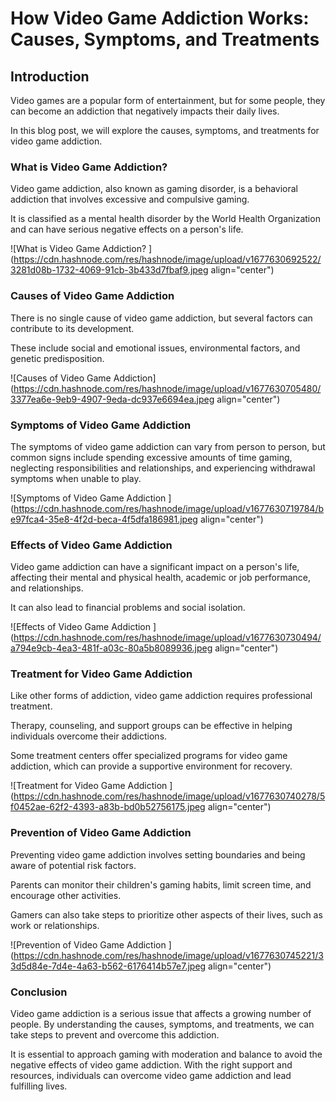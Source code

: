 # How Video Game Addiction Works: Causes, Symptoms, and Treatments

## Introduction

Video games are a popular form of entertainment, but for some people, they can become an addiction that negatively impacts their daily lives.

In this blog post, we will explore the causes, symptoms, and treatments for video game addiction.

### What is Video Game Addiction?

Video game addiction, also known as gaming disorder, is a behavioral addiction that involves excessive and compulsive gaming.

It is classified as a mental health disorder by the World Health Organization and can have serious negative effects on a person's life.

![What is Video Game Addiction? ](https://cdn.hashnode.com/res/hashnode/image/upload/v1677630692522/3281d08b-1732-4069-91cb-3b433d7fbaf9.jpeg align="center")

### Causes of Video Game Addiction

There is no single cause of video game addiction, but several factors can contribute to its development.

These include social and emotional issues, environmental factors, and genetic predisposition.

![Causes of Video Game Addiction](https://cdn.hashnode.com/res/hashnode/image/upload/v1677630705480/3377ea6e-9eb9-4907-9eda-dc937e6694ea.jpeg align="center")

### Symptoms of Video Game Addiction

The symptoms of video game addiction can vary from person to person, but common signs include spending excessive amounts of time gaming, neglecting responsibilities and relationships, and experiencing withdrawal symptoms when unable to play.

![Symptoms of Video Game Addiction ](https://cdn.hashnode.com/res/hashnode/image/upload/v1677630719784/be97fca4-35e8-4f2d-beca-4f5dfa186981.jpeg align="center")

### Effects of Video Game Addiction

Video game addiction can have a significant impact on a person's life, affecting their mental and physical health, academic or job performance, and relationships.

It can also lead to financial problems and social isolation.

![Effects of Video Game Addiction ](https://cdn.hashnode.com/res/hashnode/image/upload/v1677630730494/a794e9cb-4ea3-481f-a03c-80a5b8089936.jpeg align="center")

### Treatment for Video Game Addiction

Like other forms of addiction, video game addiction requires professional treatment.

Therapy, counseling, and support groups can be effective in helping individuals overcome their addictions.

Some treatment centers offer specialized programs for video game addiction, which can provide a supportive environment for recovery.

![Treatment for Video Game Addiction ](https://cdn.hashnode.com/res/hashnode/image/upload/v1677630740278/5f0452ae-62f2-4393-a83b-bd0b52756175.jpeg align="center")

### Prevention of Video Game Addiction

Preventing video game addiction involves setting boundaries and being aware of potential risk factors.

Parents can monitor their children's gaming habits, limit screen time, and encourage other activities.

Gamers can also take steps to prioritize other aspects of their lives, such as work or relationships.

![Prevention of Video Game Addiction ](https://cdn.hashnode.com/res/hashnode/image/upload/v1677630745221/33d5d84e-7d4e-4a63-b562-6176414b57e7.jpeg align="center")

### Conclusion

Video game addiction is a serious issue that affects a growing number of people. By understanding the causes, symptoms, and treatments, we can take steps to prevent and overcome this addiction.

It is essential to approach gaming with moderation and balance to avoid the negative effects of video game addiction. With the right support and resources, individuals can overcome video game addiction and lead fulfilling lives.
